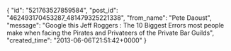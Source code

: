  {
   "id": "521763527859584",
   "post_id": "462493170453287_481479325221338",
   "from_name": "Pete Daoust",
   "message": "Google this Jeff Roggers : The 10 Biggest Errors most people make when facing the Pirates and Privateers of the Private Bar Guilds",
   "created_time": "2013-06-06T21:51:42+0000"
 }
